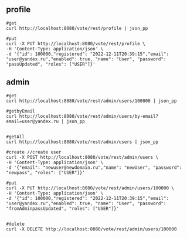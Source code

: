 ## profile
    #get
    curl http://localhost:8080/vote/rest/profile | json_pp

    #put
    curl -X PUT http://localhost:8080/vote/rest/profile \
    -H 'Content-Type: application/json' \
    -d '{"id": 100000,"registered": "2022-12-11T20:39:15","email": "user@yandex.ru","enabled": true, "name": "User", "password": "passUpdated", "roles": ["USER"]}'
    

## admin
    #get
    curl http://localhost:8080/vote/rest/admin/users/100000 | json_pp

    #getbyEmail
    curl http://localhost:8080/vote/rest/admin/users/by-email?email=user@yandex.ru | json_pp


    #getAll
    curl http://localhost:8080/vote/rest/admin/users | json_pp

    #create //create user
    curl -X POST http://localhost:8080/vote/rest/admin/users \
    -H 'Content-Type: application/json' \
    -d '{"email": "newuser@newdomain.ru","name": "newUser", "password": "newpass", "roles": ["USER"]}'

    #put
    curl -X PUT http://localhost:8080/vote/rest/admin/users/100000 \
    -H 'Content-Type: application/json' \
    -d '{"id": 100000,"registered": "2022-12-11T20:39:15","email": "user@yandex.ru","enabled": true, "name": "User", "password": "fromAdminpassUpdated", "roles": ["USER"]}'


    #delete
    curl -X DELETE http://localhost:8080/vote/rest/admin/users/100000 
    
